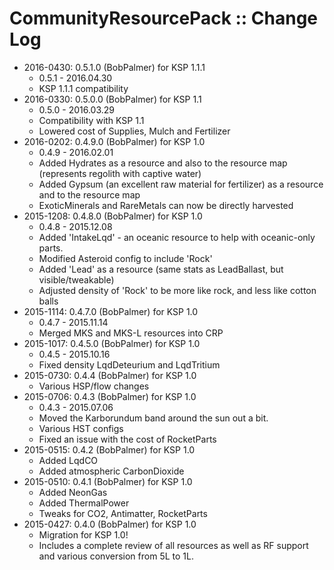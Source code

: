 # CommunityResourcePack :: Change Log

* 2016-0430: 0.5.1.0 (BobPalmer) for KSP 1.1.1
	+ 0.5.1 - 2016.04.30
	+ KSP 1.1.1 compatibility
* 2016-0330: 0.5.0.0 (BobPalmer) for KSP 1.1
	+ 0.5.0 - 2016.03.29
	+ Compatibility with KSP 1.1
	+ Lowered cost of Supplies, Mulch and Fertilizer
* 2016-0202: 0.4.9.0 (BobPalmer) for KSP 1.0
	+ 0.4.9 - 2016.02.01
	+ Added Hydrates as a resource and also to the resource map (represents regolith with captive water)
	+ Added Gypsum (an excellent raw material for fertilizer) as a resource and to the resource map
	+ ExoticMinerals and RareMetals can now be directly harvested
* 2015-1208: 0.4.8.0 (BobPalmer) for KSP 1.0
	+ 0.4.8 - 2015.12.08
	+ Added 'IntakeLqd' - an oceanic resource to help with oceanic-only parts.
	+ Modified Asteroid config to include 'Rock'
	+ Added 'Lead' as a resource (same stats as LeadBallast, but visible/tweakable)
	+ Adjusted density of 'Rock' to be more like rock, and less like cotton balls
* 2015-1114: 0.4.7.0 (BobPalmer) for KSP 1.0
	+ 0.4.7 - 2015.11.14
	+ Merged MKS and MKS-L resources into CRP
* 2015-1017: 0.4.5.0 (BobPalmer) for KSP 1.0
	+ 0.4.5 - 2015.10.16
	+ Fixed density LqdDeteurium and LqdTritium
* 2015-0730: 0.4.4 (BobPalmer) for KSP 1.0
	+ Various HSP/flow changes
* 2015-0706: 0.4.3 (BobPalmer) for KSP 1.0
	+ 0.4.3 - 2015.07.06
	+ Moved the Karborundum band around the sun out a bit.
	+ Various HST configs
	+ Fixed an issue with the cost of RocketParts
* 2015-0515: 0.4.2 (BobPalmer) for KSP 1.0
	+ Added LqdCO
	+ Added atmospheric CarbonDioxide
* 2015-0510: 0.4.1 (BobPalmer) for KSP 1.0
	+ Added NeonGas
	+ Added ThermalPower
	+ Tweaks for CO2, Antimatter, RocketParts
* 2015-0427: 0.4.0 (BobPalmer) for KSP 1.0
	+ Migration for KSP 1.0!
	+ Includes a complete review of all resources as well as RF support and various conversion from 5L to 1L.
